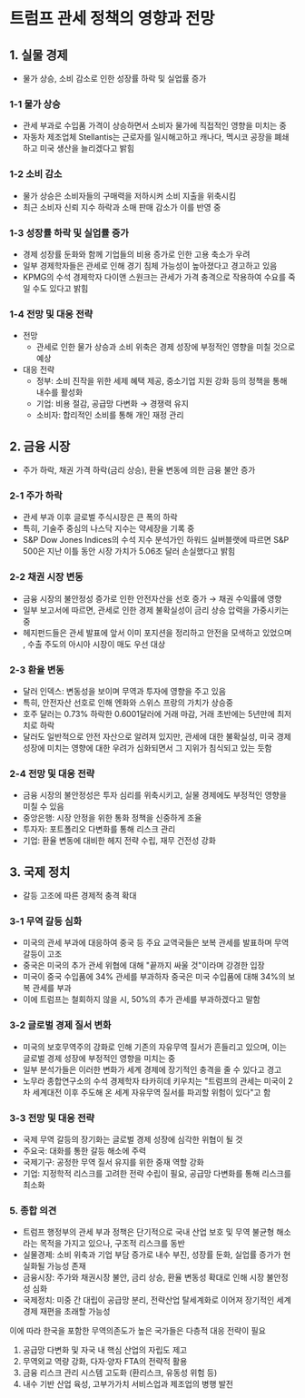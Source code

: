 # 트럼프 관세 정책의 영향과 전망


## 1. 실물 경제
- 물가 상승, 소비 감소로 인한 성장률 하락 및 실업률 증가

### 1-1 물가 상승 
- 관세 부과로 수입품 가격이 상승하면서 소비자 물가에 직접적인 영향을 미치는 중 
- 자동차 제조업체 Stellantis는 근로자를 일시해고하고 캐나다, 멕시코 공장을 폐쇄하고 미국 생산을 늘리겠다고 밝힘

### 1-2 소비 감소
- 물가 상승은 소비자들의 구매력을 저하시켜 소비 지출을 위축시킴
- 최근 소비자 신뢰 지수 하락과 소매 판매 감소가 이를 반영 중​

### 1-3 성장률 하락 및 실업률 증가
- 경제 성장률 둔화와 함께 기업들의 비용 증가로 인한 고용 축소가 우려
- 일부 경제학자들은 관세로 인해 경기 침체 가능성이 높아졌다고 경고하고 있음
- KPMG의 수석 경제학자 다이앤 스원크는 관세가 가격 충격으로 작용하여 수요를 죽일 수도 있다고 밝힘

### 1-4 전망 및 대응 전략
- 전망 
    + 관세로 인한 물가 상승과 소비 위축은 경제 성장에 부정적인 영향을 미칠 것으로 예상
- 대응 전략
    + 정부: 소비 진작을 위한 세제 혜택 제공, 중소기업 지원 강화 등의 정책을 통해 내수를 활성화
    + 기업: 비용 절감, 공급망 다변화 → 경쟁력 유지
    + 소비자: 합리적인 소비를 통해 개인 재정 관리

## 2. 금융 시장
- 주가 하락, 채권 가격 하락(금리 상승), 환율 변동에 의한 금융 불안 증가

### 2-1 주가 하락 
- 관세 부과 이후 글로벌 주식시장은 큰 폭의 하락
- 특히, 기술주 중심의 나스닥 지수는 약세장을 기록 중​
- S&P Dow Jones Indices의 수석 지수 분석가인 하워드 실버블랫에 따르면 S&P 500은 지난 이틀 동안 시장 가치가 5.06조 달러 손실했다고 밝힘

### 2-2 채권 시장 변동
- 금융 시장의 불안정성 증가로 인한 안전자산을 선호 증가 → 채권 수익률에 영향
- 일부 보고서에 따르면, 관세로 인한 경제 불확실성이 금리 상승 압력을 가중시키는 중​
- 헤지펀드들은 관세 발표에 앞서 이미 포지션을 정리하고 안전을 모색하고 있었으며 , 수출 주도의 아시아 시장이 매도 우선 대상

### 2-3 환율 변동
- 달러 인덱스: 변동성을 보이며 무역과 투자에 영향을 주고 있음
- 특히, 안전자산 선호로 인해 엔화와 스위스 프랑의 가치가 상승중​
- 호주 달러는 0.73% 하락한 0.6001달러에 거래 마감, 거래 초반에는 5년만에 최저치로 하락
- 달러도 일반적으로 안전 자산으로 알려져 있지만, 관세에 대한 불확실성, 미국 경제 성장에 미치는 영향에 대한 우려가 심화되면서 그 지위가 침식되고 있는 듯함

### 2-4 전망 및 대응 전략
- 금융 시장의 불안정성은 투자 심리를 위축시키고, 실물 경제에도 부정적인 영향을 미칠 수 있음
- 중앙은행: 시장 안정을 위한 통화 정책을 신중하게 조율
- 투자자: 포트폴리오 다변화를 통해 리스크 관리
- 기업: 환율 변동에 대비한 헤지 전략 수립, 재무 건전성 강화​

## 3. 국제 정치
- 갈등 고조에 따른 경제적 충격 확대

### 3-1 무역 갈등 심화
- 미국의 관세 부과에 대응하여 중국 등 주요 교역국들은 보복 관세를 발표하며 무역 갈등이 고조 
- 중국은 미국의 추가 관세 위협에 대해 "끝까지 싸울 것"이라며 강경한 입장
- 미국이 중국 수입품에 34% 관세를 부과하자 중국은 미국 수입품에 대해 34%의 보복 관세를 부과
- 이에 트럼프는 철회하지 않을 시, 50%의 추가 관세를 부과하겠다고 말함

### 3-2 글로벌 경제 질서 변화
- 미국의 보호무역주의 강화로 인해 기존의 자유무역 질서가 흔들리고 있으며, 이는 글로벌 경제 성장에 부정적인 영향을 미치는 중
- 일부 분석가들은 이러한 변화가 세계 경제에 장기적인 충격을 줄 수 있다고 경고​
- 노무라 종합연구소의 수석 경제학자 타카히데 키우치는 "트럼프의 관세는 미국이 2차 세계대전 이후 주도해 온 세계 자유무역 질서를 파괴할 위험이 있다"고 함

### 3-3 전망 및 대응 전략
- 국제 무역 갈등의 장기화는 글로벌 경제 성장에 심각한 위협이 될 것
- 주요국: 대화를 통한 갈등 해소에 주력
- 국제기구: 공정한 무역 질서 유지를 위한 중재 역할 강화
- 기업: 지정학적 리스크를 고려한 전략 수립이 필요, 공급망 다변화를 통해 리스크를 최소화

### 5. 종합 의견​
- 트럼프 행정부의 관세 부과 정책은 단기적으로 국내 산업 보호 및 무역 불균형 해소라는 목적을 가지고 있으나, 구조적 리스크를 동반
- 실물경제: 소비 위축과 기업 부담 증가로 내수 부진, 성장률 둔화, 실업률 증가가 현실화될 가능성 존재
- 금융시장: 주가와 채권시장 불안, 금리 상승, 환율 변동성 확대로 인해 시장 불안정성 심화
- 국제정치: 미중 간 대립이 공급망 분리, 전략산업 탈세계화로 이어져 장기적인 세계경제 재편을 초래할 가능성

이에 따라 한국을 포함한 무역의존도가 높은 국가들은 다층적 대응 전략이 필요
1. 공급망 다변화 및 자국 내 핵심 산업의 자립도 제고
2. 무역외교 역량 강화, 다자·양자 FTA의 전략적 활용
3. 금융 리스크 관리 시스템 고도화 (환리스크, 유동성 위험 등)
4. 내수 기반 산업 육성, 고부가가치 서비스업과 제조업의 병행 발전